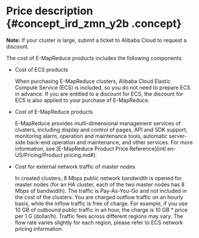 # Price description {#concept_ird_zmn_y2b .concept}

**Note:** If your cluster is large, submit a ticket to Alibaba Cloud to request a discount.

The cost of E-MapReduce products includes the following components:

-   Cost of ECS products

    When purchasing E-MapReduce clusters, Alibaba Cloud Elastic Compute Service \(ECS\) is included, so you do not need to prepare ECS in advance. If you are entitled to a discount for ECS, the discount for ECS is also applied to your purchase of E-MapReduce.

-   Cost of E-MapReduce products

    E-MapReduce provides multi-dimensional management services of clusters, including display and control of pages, API and SDK support, monitoring alarm, operation and maintenance tools, automatic server-side back-end operation and maintenance, and other services. For more information, see [E-MapReduce Product Price Reference](intl.en-US/Pricing/Product pricing.md#).

-   Cost for external network traffic of master nodes

    In created clusters, 8 Mbps public network bandwidth is opened for master nodes \(for an HA cluster, each of the two master nodes has 8 Mbps of bandwidth\). The traffic is Pay-As-You-Go and not included in the cost of the clusters. You are charged outflow traffic on an hourly basis, while the inflow traffic is free of charge. For example, if you use 10 GB of outbound public traffic in an hour, the charge is 10 GB \* price per 1 G \(dollar/h\). Traffic fees across different regions may vary. The flow rate varies slightly for each region, please refer to ECS network pricing information.


